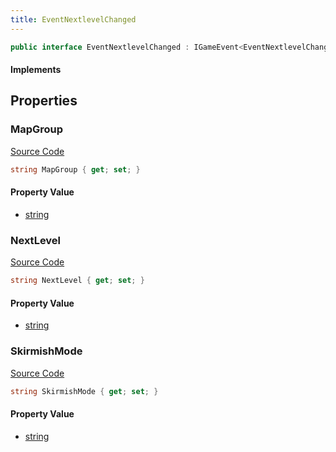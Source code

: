 ```yaml
---
title: EventNextlevelChanged
---
```


```csharp
public interface EventNextlevelChanged : IGameEvent<EventNextlevelChanged>
```

#### Implements

## Properties

### MapGroup

[Source Code](https://github.com/swiftly-solution/swiftlys2/blob/main/managed/src/SwiftlyS2.Generated/GameEvents/Interfaces/EventNextlevelChanged.cs#L27)

```csharp
string MapGroup { get; set; }
```

#### Property Value

- [string](https://learn.microsoft.com/dotnet/api/system.string)

### NextLevel

[Source Code](https://github.com/swiftly-solution/swiftlys2/blob/main/managed/src/SwiftlyS2.Generated/GameEvents/Interfaces/EventNextlevelChanged.cs#L22)

```csharp
string NextLevel { get; set; }
```

#### Property Value

- [string](https://learn.microsoft.com/dotnet/api/system.string)

### SkirmishMode

[Source Code](https://github.com/swiftly-solution/swiftlys2/blob/main/managed/src/SwiftlyS2.Generated/GameEvents/Interfaces/EventNextlevelChanged.cs#L32)

```csharp
string SkirmishMode { get; set; }
```

#### Property Value

- [string](https://learn.microsoft.com/dotnet/api/system.string)

